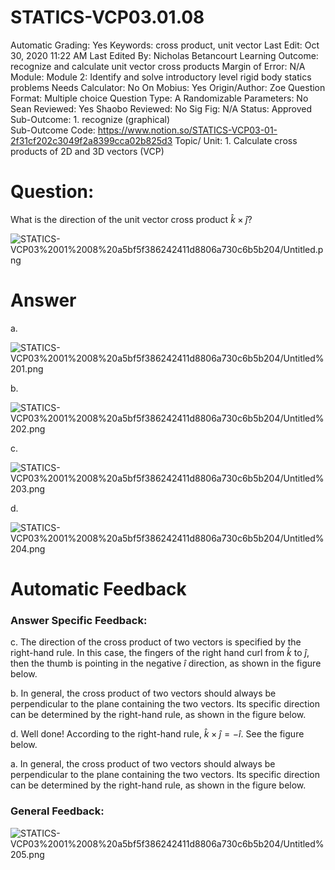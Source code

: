 # STATICS-VCP03.01.08

Automatic Grading: Yes
Keywords: cross product, unit vector
Last Edit: Oct 30, 2020 11:22 AM
Last Edited By: Nicholas Betancourt
Learning Outcome: recognize and calculate unit vector cross products
Margin of Error: N/A
Module: Module 2: Identify and solve introductory level rigid body statics problems
Needs Calculator: No
On Mobius: Yes
Origin/Author: Zoe
Question Format: Multiple choice
Question Type: A
Randomizable Parameters: No
Sean Reviewed: Yes
Shaobo Reviewed: No
Sig Fig: N/A
Status: Approved
Sub-Outcome: 1. recognize (graphical)                                                          
Sub-Outcome Code: https://www.notion.so/STATICS-VCP03-01-2f31cf202c3049f2a8399cca02b825d3
Topic/ Unit: 1. Calculate cross products of 2D and 3D vectors (VCP)

# Question:

 What is the direction of the unit vector cross product  $\hat{k}\times\hat{j}$?

![STATICS-VCP03%2001%2008%20a5bf5f386242411d8806a730c6b5b204/Untitled.png](STATICS-VCP03%2001%2008%20a5bf5f386242411d8806a730c6b5b204/Untitled.png)

# Answer

a. 

![STATICS-VCP03%2001%2008%20a5bf5f386242411d8806a730c6b5b204/Untitled%201.png](STATICS-VCP03%2001%2008%20a5bf5f386242411d8806a730c6b5b204/Untitled%201.png)

b.

![STATICS-VCP03%2001%2008%20a5bf5f386242411d8806a730c6b5b204/Untitled%202.png](STATICS-VCP03%2001%2008%20a5bf5f386242411d8806a730c6b5b204/Untitled%202.png)

c.

![STATICS-VCP03%2001%2008%20a5bf5f386242411d8806a730c6b5b204/Untitled%203.png](STATICS-VCP03%2001%2008%20a5bf5f386242411d8806a730c6b5b204/Untitled%203.png)

d.

![STATICS-VCP03%2001%2008%20a5bf5f386242411d8806a730c6b5b204/Untitled%204.png](STATICS-VCP03%2001%2008%20a5bf5f386242411d8806a730c6b5b204/Untitled%204.png)

# Automatic Feedback

### Answer Specific Feedback:

c. The direction of the cross product of two vectors is specified by the right-hand rule. In this case, the fingers of the right hand curl from $\hat{k}$ to $\hat{j}$, then the thumb is pointing in the negative $\hat{i}$ direction, as shown in the figure below.

b. In general, the cross product of two vectors should always be perpendicular to the plane containing the two vectors. Its specific direction can be determined by the right-hand rule, as shown in the figure below.

d. Well done! According to the right-hand rule, $\hat{k}\times\hat{j}=-\hat{i}$. See the figure below. 

a. In general, the cross product of two vectors should always be perpendicular to the plane containing the two vectors. Its specific direction can be determined by the right-hand rule, as shown in the figure below.

### General Feedback:

![STATICS-VCP03%2001%2008%20a5bf5f386242411d8806a730c6b5b204/Untitled%205.png](STATICS-VCP03%2001%2008%20a5bf5f386242411d8806a730c6b5b204/Untitled%205.png)